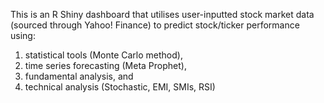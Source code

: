 This is an R Shiny dashboard that utilises user-inputted stock market data (sourced through Yahoo! Finance) to predict stock/ticker performance using:
1. statistical tools (Monte Carlo method),
2. time series forecasting (Meta Prophet),
3. fundamental analysis, and
4. technical analysis (Stochastic, EMI, SMIs, RSI)
